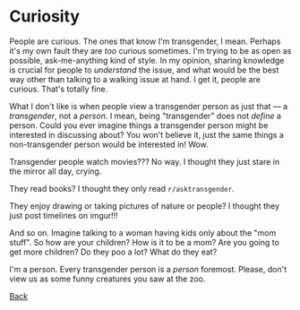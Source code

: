 # Curiosity

People are curious. The ones that know I'm transgender, I mean.
Perhaps it's my own fault they are *too* curious sometimes.
I'm trying to be as open as possible, ask-me-anything kind of style.
In my opinion, sharing knowledge is crucial for people to *understand* the issue,
and what would be the best way other than talking to a walking issue at hand.
I get it, people are curious. That's totally fine.

What I don't like is when people view a transgender person as just that — a
*transgender*, not a *person*. I mean, being "transgender" does not *define*
a person. Could you ever imagine things a transgender person might be interested
in discussing about? You won't believe it, just the same things a non-transgender
person would be interested in! Wow.

Transgender people watch movies??? No way. I thought they just stare in the mirror all day, crying.

They read books? I thought they only read `r/asktransgender`.

They enjoy drawing or taking pictures of nature or people? I thought they just post timelines on imgur!!!

And so on. Imagine talking to a woman having kids only about the "mom stuff". So how are your children? How is it to be a mom? Are you going to get more children? Do they poo a lot? What do they eat?

I'm a person. Every transgender person is a *person* foremost. Please, don't view us as some
funny creatures you saw at the zoo.

[Back](index.md)
